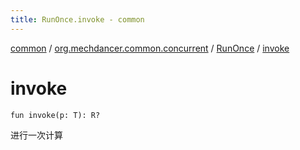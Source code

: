 ```yaml
---
title: RunOnce.invoke - common
---
```


[common](../../index.html) / [org.mechdancer.common.concurrent](../index.html) / [RunOnce](index.html) / [invoke](./invoke.html)

# invoke

`fun invoke(p: T): R?`

进行一次计算

